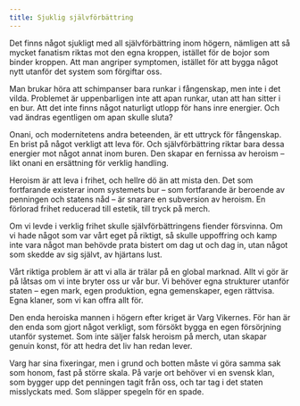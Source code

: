```yaml
---
title: Sjuklig självförbättring
---
```

Det finns något sjukligt med all självförbättring inom högern, nämligen att så mycket fanatism riktas mot den egna kroppen, istället för de bojor som binder kroppen. Att man angriper symptomen, istället för att bygga något nytt utanför det system som förgiftar oss.

Man brukar höra att schimpanser bara runkar i fångenskap, men inte i det vilda. Problemet är uppenbarligen inte att apan runkar, utan att han sitter i en bur. Att det inte finns något naturligt utlopp för hans inre energier. Och vad ändras egentligen om apan skulle sluta?

Onani, och modernitetens andra beteenden, är ett uttryck för fångenskap. En brist på något verkligt att leva för. Och självförbättring riktar bara dessa energier mot något annat inom buren. Den skapar en fernissa av heroism – likt onani en ersättning för verklig handling.

Heroism är att leva i frihet, och hellre dö än att mista den. Det som fortfarande existerar inom systemets bur – som fortfarande är beroende av penningen och statens nåd – är snarare en subversion av heroism. En förlorad frihet reducerad till estetik, till tryck på merch.

Om vi levde i verklig frihet skulle självförbättringens fiender försvinna. Om vi hade något som var vårt eget på riktigt, så skulle uppoffring och kamp inte vara något man behövde prata bistert om dag ut och dag in, utan något som skedde av sig självt, av hjärtans lust.

Vårt riktiga problem är att vi alla är trälar på en global marknad. Allt vi gör är på låtsas om vi inte bryter oss ur vår bur. Vi behöver egna strukturer utanför staten – egen mark, egen produktion, egna gemenskaper, egen rättvisa. Egna klaner, som vi kan offra allt för.

Den enda heroiska mannen i högern efter kriget är Varg Vikernes. För han är den enda som gjort något verkligt, som försökt bygga en egen försörjning utanför systemet. Som inte säljer falsk heroism på merch, utan skapar genuin konst, för att hedra det liv han redan lever.

Varg har sina fixeringar, men i grund och botten måste vi göra samma sak som honom, fast på större skala. På varje ort behöver vi en svensk klan, som bygger upp det penningen tagit från oss, och tar tag i det staten misslyckats med. Som släpper spegeln för en spade.